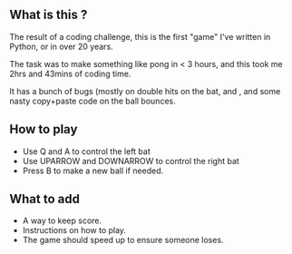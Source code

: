 What is this ?
--------------

The result of a coding challenge, this is the first "game" I've written in Python, or in over 20 years.

The task was to make something like pong in < 3 hours, and this took me 2hrs and 43mins of coding time.

It has a bunch of bugs (mostly on double hits on the bat, and , and some nasty copy+paste code on the ball bounces.

How to play
-----------

- Use Q and A to control the left bat
- Use UPARROW and DOWNARROW to control the right bat
- Press B to make a new ball if needed.

What to add
-----------

- A way to keep score.
- Instructions on how to play.
- The game should speed up to ensure someone loses.